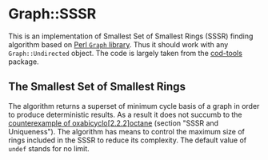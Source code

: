 Graph::SSSR
===========

This is an implementation of Smallest Set of Smallest Rings (SSSR) finding algorithm based on [Perl `Graph` library](https://metacpan.org/pod/Graph).
Thus it should work with any `Graph::Undirected` object.
The code is largely taken from the [cod-tools](https://wiki.crystallography.net/cod-tools/) package.

The Smallest Set of Smallest Rings
----------------------------------

The algorithm returns a superset of minimum cycle basis of a graph in order to produce deterministic results.
As a result it does not succumb to the [counterexample of oxabicyclo[2.2.2]octane](https://depth-first.com/articles/2020/08/31/a-smallest-set-of-smallest-rings/) (section "SSSR and Uniqueness").
The algorithm has means to control the maximum size of rings included in the SSSR to reduce its complexity.
The default value of `undef` stands for no limit.
